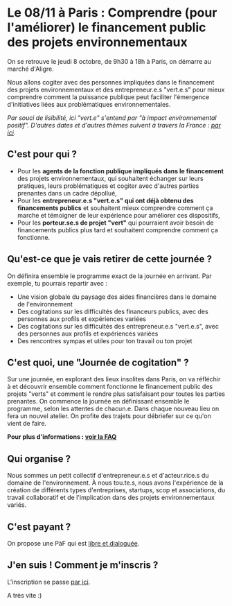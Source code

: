 # Le 08/11 à Paris : Comprendre (pour l'améliorer) le financement public des projets environnementaux

On se retrouve le jeudi 8 octobre, de 9h30 à 18h à Paris, on démarre au marché d'Aligre.

Nous allons cogiter avec des personnes impliquées dans le financement des projets environnementaux et des entrepreneur.e.s "vert.e.s" pour mieux comprendre comment la puissance publique peut faciliter l'émergence d'initiatives liées aux problématiques environnementales.

*Par souci de lisibilité, ici "vert.e" s'entend par "à impact environnemental positif".*
*D'autres dates et d'autres thèmes suivent à travers la France : [par ici](../journees-de-cogitation.md).*

## C'est pour qui ?
- Pour les **agents de la fonction publique impliqués dans le financement** des projets environnementaux, qui souhaitent échanger sur leurs pratiques, leurs problématiques et cogiter avec d'autres parties prenantes dans un cadre dépollué,
- Pour les **entrepreneur.e.s "vert.e.s" qui ont déjà obtenu des financements publics** et souhaitent mieux comprendre comment ça marche et témoigner de leur expérience pour améliorer ces dispositifs,
- Pour les **porteur.se.s de projet "vert"** qui pourraient avoir besoin de financements publics plus tard et souhaitent comprendre comment ça fonctionne.

## Qu'est-ce que je vais retirer de cette journée ?

On définira ensemble le programme exact de la journée en arrivant. Par exemple, tu pourrais repartir avec :

- Une vision globale du paysage des aides financières dans le domaine de l'environnement
- Des cogitations sur les difficultés des financeurs publics, avec des personnes aux profils et expériences variées
- Des cogitations sur les difficultés des entrepreneur.e.s "vert.e.s", avec des personnes aux profils et expériences variées
- Des rencontres sympas et utiles pour ton travail ou ton projet

## C'est quoi, une "Journée de cogitation" ?
Sur une journée, en explorant des lieux insolites dans Paris, on va réfléchir à et découvrir ensemble comment fonctionne le financement public des projets "verts" et comment le rendre plus satisfaisant pour toutes les parties prenantes.
On commence la journée en définissant ensemble le programme, selon les attentes de chacun.e.
Dans chaque nouveau lieu on fera un nouvel atelier.
On profite des trajets pour débriefer sur ce qu'on vient de faire.

**Pour plus d'informations : [voir la FAQ](../FAQ-journee-cogitation.md)**

## Qui organise ?
Nous sommes un petit collectif d'entrepreneur.e.s et d'acteur.rice.s du domaine de l'environnement. À nous tou.te.s, nous avons l'expérience de la création de différents types d'entreprises, startups, scop et associations, du travail collaboratif et de l'implication dans des projets environnementaux variés.

## C'est payant ?
On propose une PàF qui est [libre et dialoguée](../prix-libre-et-dialogue.html).

## J'en suis ! Comment je m'inscris ?
L'inscription se passe [par ici](../inscription.html).

A très vite :)
